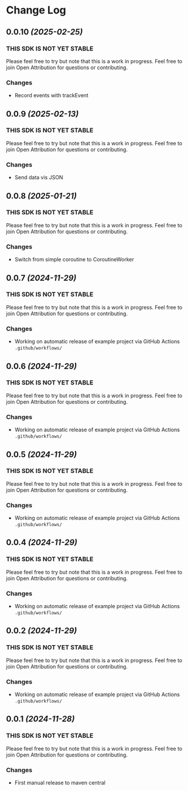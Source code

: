# Change Log

## 0.0.10 *(2025-02-25)*

### THIS SDK IS NOT YET STABLE
Please feel free to try but note that this is a work in progress. Feel free to join Open Attribution for questions or contributing.

### Changes
- Record events with trackEvent


## 0.0.9 *(2025-02-13)*

### THIS SDK IS NOT YET STABLE
Please feel free to try but note that this is a work in progress. Feel free to join Open Attribution for questions or contributing.

### Changes
- Send data vis JSON

## 0.0.8 *(2025-01-21)*

### THIS SDK IS NOT YET STABLE
Please feel free to try but note that this is a work in progress. Feel free to join Open Attribution for questions or contributing.

### Changes
- Switch from simple coroutine to CoroutineWorker


## 0.0.7 *(2024-11-29)*

### THIS SDK IS NOT YET STABLE
Please feel free to try but note that this is a work in progress. Feel free to join Open Attribution for questions or contributing.

### Changes
- Working on automatic release of example project via GitHub Actions `.github/workflows/`


## 0.0.6 *(2024-11-29)*

### THIS SDK IS NOT YET STABLE
Please feel free to try but note that this is a work in progress. Feel free to join Open Attribution for questions or contributing.

### Changes
- Working on automatic release of example project via GitHub Actions `.github/workflows/`


## 0.0.5 *(2024-11-29)*

### THIS SDK IS NOT YET STABLE
Please feel free to try but note that this is a work in progress. Feel free to join Open Attribution for questions or contributing.

### Changes
- Working on automatic release of example project via GitHub Actions `.github/workflows/`


## 0.0.4 *(2024-11-29)*

### THIS SDK IS NOT YET STABLE
Please feel free to try but note that this is a work in progress. Feel free to join Open Attribution for questions or contributing.
    
### Changes
- Working on automatic release of example project via GitHub Actions `.github/workflows/`


## 0.0.2 *(2024-11-29)*

### THIS SDK IS NOT YET STABLE 
Please feel free to try but note that this is a work in progress. Feel free to join Open Attribution for questions or contributing.

### Changes
- Working on automatic release of example project via GitHub Actions `.github/workflows/`


## 0.0.1 *(2024-11-28)*

### THIS SDK IS NOT YET STABLE
Please feel free to try but note that this is a work in progress. Feel free to join Open Attribution for questions or contributing.

### Changes
- First manual release to maven central

